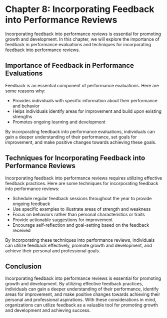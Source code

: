 Chapter 8: Incorporating Feedback into Performance Reviews
==========================================================

Incorporating feedback into performance reviews is essential for promoting growth and development. In this chapter, we will explore the importance of feedback in performance evaluations and techniques for incorporating feedback into performance reviews.

Importance of Feedback in Performance Evaluations
-------------------------------------------------

Feedback is an essential component of performance evaluations. Here are some reasons why:

* Provides individuals with specific information about their performance and behavior
* Helps individuals identify areas for improvement and build upon existing strengths
* Promotes ongoing learning and development

By incorporating feedback into performance evaluations, individuals can gain a deeper understanding of their performance, set goals for improvement, and make positive changes towards achieving these goals.

Techniques for Incorporating Feedback into Performance Reviews
--------------------------------------------------------------

Incorporating feedback into performance reviews requires utilizing effective feedback practices. Here are some techniques for incorporating feedback into performance reviews:

* Schedule regular feedback sessions throughout the year to provide ongoing feedback
* Use specific examples to illustrate areas of strength and weakness
* Focus on behaviors rather than personal characteristics or traits
* Provide actionable suggestions for improvement
* Encourage self-reflection and goal-setting based on the feedback received

By incorporating these techniques into performance reviews, individuals can utilize feedback effectively, promote growth and development, and achieve their personal and professional goals.

Conclusion
----------

Incorporating feedback into performance reviews is essential for promoting growth and development. By utilizing effective feedback practices, individuals can gain a deeper understanding of their performance, identify areas for improvement, and make positive changes towards achieving their personal and professional aspirations. With these considerations in mind, organizations can utilize feedback as a valuable tool for promoting growth and development and achieving success.
